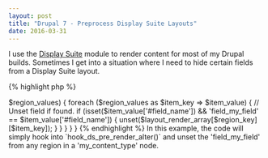 ```yaml
---
layout: post
title: "Drupal 7 - Preprocess Display Suite Layouts"
date: 2016-03-31
---
```

I use the [Display Suite](https://www.drupal.org/project/ds) module to render content for most of my Drupal builds. Sometimes I get into a situation where I need to hide certain fields from a Display Suite layout. 

{% highlight php %}
<?php

/**
 * Implements hook_ds_pre_render_alter().
 *
 * @param $layout_render_array
 *   The render array
 * @param $context
 *   An array with the context that is being rendered. Available keys are
 *   - entity
 *   - entity_type
 *   - bundle
 *   - view_mode
 * @param array $vars
 *   All variables available for render. You can use this to add css classes.
 */
function my_theme_ds_pre_render_alter(&$layout_render_array, $context, &$vars) {
  
  // Check node type.
  if ('my_content_type' == $context['bundle'] && 'node' == $context['entity_type'])  {
    // Check for field.
    if (!isset($vars['field_my_field'][0]) || !$vars['field_my_field'][0]['value']) {
      // Loop through DS layouts to find field.
      foreach ($layout_render_array as $region_key => $region_values) {
        foreach ($region_values as $item_key => $item_value) {
          // Unset field if found.
          if (isset($item_value['#field_name']) && 'field_my_field' == $item_value['#field_name']) {
            unset($layout_render_array[$region_key][$item_key]);
          }
        }
      }
    }
  }

{% endhighlight %}

In this example, the code will simply hook into `hook_ds_pre_render_alter()` and unset the 'field_my_field' from any region in a 'my_content_type' node.